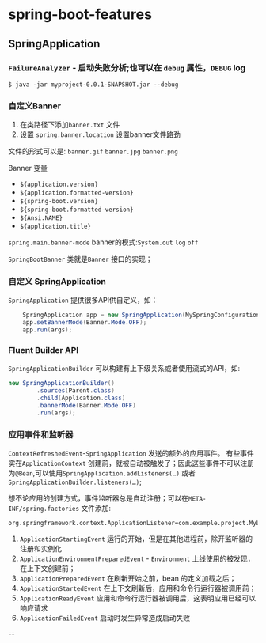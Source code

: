 # spring-boot-features
## SpringApplication

### `FailureAnalyzer` - 启动失败分析;也可以在 `debug` 属性，`DEBUG` log  
```
$ java -jar myproject-0.0.1-SNAPSHOT.jar --debug
```

### 自定义Banner
1. 在类路径下添加`banner.txt` 文件
2. 设置 `spring.banner.location` 设置banner文件路劲

文件的形式可以是: `banner.gif` `banner.jpg` `banner.png`

Banner 变量
- `${application.version}`
- `${application.formatted-version}`
- `${spring-boot.version}`
- `${spring-boot.formatted-version}`
- `${Ansi.NAME}` 
- `${application.title}`

`spring.main.banner-mode` banner的模式:`System.out` `log` `off`

`SpringBootBanner` 类就是`Banner` 接口的实现；

### 自定义 SpringApplication
`SpringApplication` 提供很多API供自定义，如：  
```java
	SpringApplication app = new SpringApplication(MySpringConfiguration.class);
	app.setBannerMode(Banner.Mode.OFF);
	app.run(args);
```

### Fluent Builder API
`SpringApplicationBuilder` 可以构建有上下级关系或者使用流式的API，如:
```java
new SpringApplicationBuilder()
		.sources(Parent.class)
		.child(Application.class)
		.bannerMode(Banner.Mode.OFF)
		.run(args);
```
### 应用事件和监听器
`ContextRefreshedEvent`-`SpringApplication` 发送的额外的应用事件。
有些事件实在`ApplicationContext` 创建前，就被自动被触发了；因此这些事件不可以注册为`@Bean`,可以使用`SpringApplication.addListeners(…)` 或者 `SpringApplicationBuilder.listeners(…)`;

想不论应用的创建方式，事件监听器总是自动注册；可以在`META-INF/spring.factories` 文件添加:  
```
org.springframework.context.ApplicationListener=com.example.project.MyListener
```


1. `ApplicationStartingEvent` 运行的开始，但是在其他进程前，除开监听器的注册和实例化
2. `ApplicationEnvironmentPreparedEvent` - `Environment` 上线使用的被发现，在上下文创建前；
3. `ApplicationPreparedEvent` 在刷新开始之前，bean 的定义加载之后；
4. `ApplicationStartedEvent` 在上下文刷新后，应用和命令行运行器被调用前；
5. `ApplicationReadyEvent` 应用和命令行运行器被调用后，这表明应用已经可以响应请求
6. `ApplicationFailedEvent` 启动时发生异常造成启动失败



--

